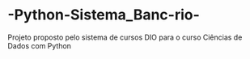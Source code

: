 # -Python-Sistema_Banc-rio-
Projeto proposto pelo sistema de cursos DIO para o curso Ciências de Dados com Python
